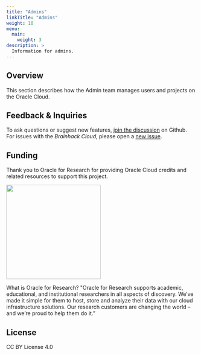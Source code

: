 ```yaml
---
title: "Admins"
linkTitle: "Admins"
weight: 10
menu:
  main:
    weight: 3
description: >
  Information for admins.
---
```


## Overview

This section describes how the Admin team manages users and projects on the Oracle Cloud.

## Feedback & Inquiries

To ask questions or suggest new features,
[join the discussion](https://github.com/brainhackorg/brainhack_cloud/discussions)
on Github. For issues with the _Brainhack Cloud_, please open a
[new issue](https://github.com/brainhackorg/brainhack_cloud/issues).

## Funding

Thank you to Oracle for Research for providing Oracle Cloud credits and related
resources to support this project.

<img src="https://user-images.githubusercontent.com/4021595/119061922-db877080-ba18-11eb-9882-d53a25ec88ee.png" width="250">

What is Oracle for Research?
"Oracle for Research supports academic, educational, and institutional researchers in all aspects of discovery. We’ve made it simple for them to host, store and analyze their data with our cloud infrastructure solutions. Our research customers are changing the world – and we’re proud to help them do it.”

## License

CC BY License 4.0
